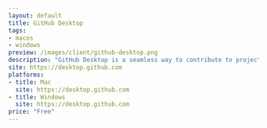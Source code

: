 ```yaml
---
layout: default
title: GitHub Desktop
tags:
- macos
- windows
preview: /images/client/github-desktop.png
description: "GitHub Desktop is a seamless way to contribute to projects on GitHub and GitHub Enterprise."
site: https://desktop.github.com
platforms:
- title: Mac
  site: https://desktop.github.com
- title: Windows
  site: https://desktop.github.com
price: "Free"
---
```

